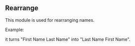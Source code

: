 Rearrange
---------

This module is used for rearranging names.

Example:

it turns "First Name Last Name" into "Last Name First Name".
